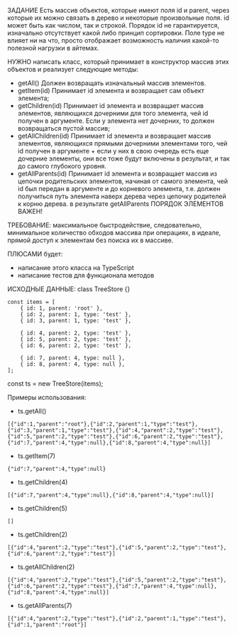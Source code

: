 ЗАДАНИЕ
Есть массив объектов, которые имеют поля id и parent, через которые их можно связать в дерево и некоторые произвольные поля. id может быть как числом, так и строкой. Порядок id не гарантируется, изначально отсутствует какой либо принцип сортировки. Поле type не влияет ни на что, просто отображает возможность наличия какой-то полезной нагрузки в айтемах.

НУЖНО написать класс, который принимает в конструктор массив этих объектов и реализует следующие методы:
- getAll() Должен возвращать изначальный массив элементов.
- getItem(id) Принимает id элемента и возвращает сам объект элемента;
- getChildren(id) Принимает id элемента и возвращает массив элементов, являющихся дочерними для того элемента,
чей id получен в аргументе. Если у элемента нет дочерних, то должен возвращаться пустой массив;
- getAllChildren(id) Принимает id элемента и возвращает массив элементов, являющихся прямыми дочерними элементами того,
чей id получен в аргументе + если у них в свою очередь есть еще дочерние элементы, они все тоже будут включены в результат,
и так до самого глубокого уровня.
- getAllParents(id) Принимает id элемента и возвращает массив из цепочки родительских элементов,
начиная от самого элемента, чей id был передан в аргументе и до корневого элемента,
т.е. должен получиться путь элемента наверх дерева через цепочку родителей к корню дерева.
в результате getAllParents ПОРЯДОК ЭЛЕМЕНТОВ ВАЖЕН!

ТРЕБОВАНИЕ: максимальное быстродействие, следовательно, минимальное количество обходов массива при операциях,
в идеале, прямой доступ к элементам без поиска их в массиве.

ПЛЮСАМИ будет:
- написание этого класса на TypeScript
- написание тестов для функционала методов

ИСХОДНЫЕ ДАННЫЕ:
class TreeStore {}

```
const items = [
    { id: 1, parent: 'root' },
    { id: 2, parent: 1, type: 'test' },
    { id: 3, parent: 1, type: 'test' },

    { id: 4, parent: 2, type: 'test' },
    { id: 5, parent: 2, type: 'test' },
    { id: 6, parent: 2, type: 'test' },

    { id: 7, parent: 4, type: null },
    { id: 8, parent: 4, type: null },
];
```

const ts = new TreeStore(items);


Примеры использования:
- ts.getAll()
```
[{"id":1,"parent":"root"},{"id":2,"parent":1,"type":"test"},{"id":3,"parent":1,"type":"test"},{"id":4,"parent":2,"type":"test"},{"id":5,"parent":2,"type":"test"},{"id":6,"parent":2,"type":"test"},{"id":7,"parent":4,"type":null},{"id":8,"parent":4,"type":null}]
```

- ts.getItem(7)
```
{"id":7,"parent":4,"type":null}
```

- ts.getChildren(4) 
```
[{"id":7,"parent":4,"type":null},{"id":8,"parent":4,"type":null}]
```
- ts.getChildren(5) 
```
[]
```
- ts.getChildren(2) 
```
[{"id":4,"parent":2,"type":"test"},{"id":5,"parent":2,"type":"test"},{"id":6,"parent":2,"type":"test"}]
```

- ts.getAllChildren(2) 
```
[{"id":4,"parent":2,"type":"test"},{"id":5,"parent":2,"type":"test"},{"id":6,"parent":2,"type":"test"},{"id":7,"parent":4,"type":null},{"id":8,"parent":4,"type":null}]
```

- ts.getAllParents(7) 
```
[{"id":4,"parent":2,"type":"test"},{"id":2,"parent":1,"type":"test"},{"id":1,"parent":"root"}]
```